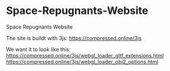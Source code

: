 # Space-Repugnants-Website
Space Repugnants Website

The site is buildt with 3js:
https://compressed.online/3js

We want it to look like this:
https://compressed.online/3js/webgl_loader_gltf_extensions.html
https://compressed.online/3js/webgl_loader_obj2_options.html

